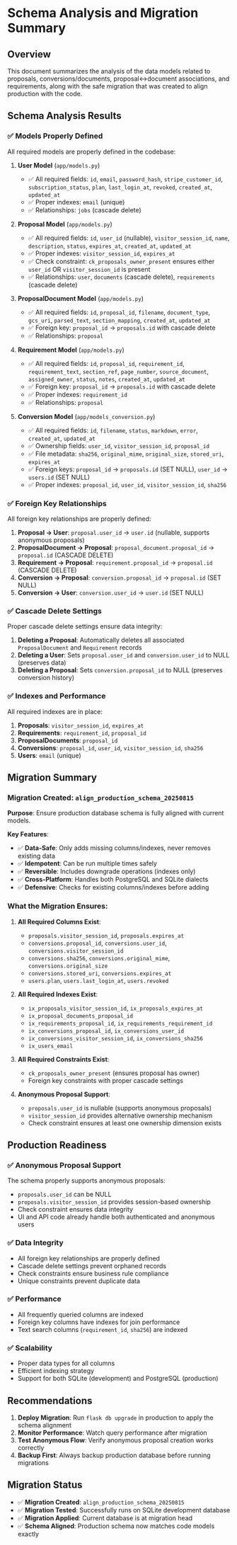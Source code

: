 # Schema Analysis and Migration Summary

## Overview

This document summarizes the analysis of the data models related to proposals, conversions/documents, proposal↔document associations, and requirements, along with the safe migration that was created to align production with the code.

## Schema Analysis Results

### ✅ **Models Properly Defined**

All required models are properly defined in the codebase:

1. **User Model** (`app/models.py`)
   - ✅ All required fields: `id`, `email`, `password_hash`, `stripe_customer_id`, `subscription_status`, `plan`, `last_login_at`, `revoked`, `created_at`, `updated_at`
   - ✅ Proper indexes: `email` (unique)
   - ✅ Relationships: `jobs` (cascade delete)

2. **Proposal Model** (`app/models.py`)
   - ✅ All required fields: `id`, `user_id` (nullable), `visitor_session_id`, `name`, `description`, `status`, `expires_at`, `created_at`, `updated_at`
   - ✅ Proper indexes: `visitor_session_id`, `expires_at`
   - ✅ Check constraint: `ck_proposals_owner_present` ensures either `user_id` OR `visitor_session_id` is present
   - ✅ Relationships: `user`, `documents` (cascade delete), `requirements` (cascade delete)

3. **ProposalDocument Model** (`app/models.py`)
   - ✅ All required fields: `id`, `proposal_id`, `filename`, `document_type`, `gcs_uri`, `parsed_text`, `section_mapping`, `created_at`, `updated_at`
   - ✅ Foreign key: `proposal_id` → `proposals.id` with cascade delete
   - ✅ Relationships: `proposal`

4. **Requirement Model** (`app/models.py`)
   - ✅ All required fields: `id`, `proposal_id`, `requirement_id`, `requirement_text`, `section_ref`, `page_number`, `source_document`, `assigned_owner`, `status`, `notes`, `created_at`, `updated_at`
   - ✅ Foreign key: `proposal_id` → `proposals.id` with cascade delete
   - ✅ Proper indexes: `requirement_id`
   - ✅ Relationships: `proposal`

5. **Conversion Model** (`app/models_conversion.py`)
   - ✅ All required fields: `id`, `filename`, `status`, `markdown`, `error`, `created_at`, `updated_at`
   - ✅ Ownership fields: `user_id`, `visitor_session_id`, `proposal_id`
   - ✅ File metadata: `sha256`, `original_mime`, `original_size`, `stored_uri`, `expires_at`
   - ✅ Foreign keys: `proposal_id` → `proposals.id` (SET NULL), `user_id` → `users.id` (SET NULL)
   - ✅ Proper indexes: `proposal_id`, `user_id`, `visitor_session_id`, `sha256`

### ✅ **Foreign Key Relationships**

All foreign key relationships are properly defined:

1. **Proposal → User**: `proposal.user_id` → `user.id` (nullable, supports anonymous proposals)
2. **ProposalDocument → Proposal**: `proposal_document.proposal_id` → `proposal.id` (CASCADE DELETE)
3. **Requirement → Proposal**: `requirement.proposal_id` → `proposal.id` (CASCADE DELETE)
4. **Conversion → Proposal**: `conversion.proposal_id` → `proposal.id` (SET NULL)
5. **Conversion → User**: `conversion.user_id` → `user.id` (SET NULL)

### ✅ **Cascade Delete Settings**

Proper cascade delete settings ensure data integrity:

1. **Deleting a Proposal**: Automatically deletes all associated `ProposalDocument` and `Requirement` records
2. **Deleting a User**: Sets `proposal.user_id` and `conversion.user_id` to NULL (preserves data)
3. **Deleting a Proposal**: Sets `conversion.proposal_id` to NULL (preserves conversion history)

### ✅ **Indexes and Performance**

All required indexes are in place:

1. **Proposals**: `visitor_session_id`, `expires_at`
2. **Requirements**: `requirement_id`, `proposal_id`
3. **ProposalDocuments**: `proposal_id`
4. **Conversions**: `proposal_id`, `user_id`, `visitor_session_id`, `sha256`
5. **Users**: `email` (unique)

## Migration Summary

### **Migration Created**: `align_production_schema_20250815`

**Purpose**: Ensure production database schema is fully aligned with current models.

**Key Features**:
- ✅ **Data-Safe**: Only adds missing columns/indexes, never removes existing data
- ✅ **Idempotent**: Can be run multiple times safely
- ✅ **Reversible**: Includes downgrade operations (indexes only)
- ✅ **Cross-Platform**: Handles both PostgreSQL and SQLite dialects
- ✅ **Defensive**: Checks for existing columns/indexes before adding

### **What the Migration Ensures**:

1. **All Required Columns Exist**:
   - `proposals.visitor_session_id`, `proposals.expires_at`
   - `conversions.proposal_id`, `conversions.user_id`, `conversions.visitor_session_id`
   - `conversions.sha256`, `conversions.original_mime`, `conversions.original_size`
   - `conversions.stored_uri`, `conversions.expires_at`
   - `users.plan`, `users.last_login_at`, `users.revoked`

2. **All Required Indexes Exist**:
   - `ix_proposals_visitor_session_id`, `ix_proposals_expires_at`
   - `ix_proposal_documents_proposal_id`
   - `ix_requirements_proposal_id`, `ix_requirements_requirement_id`
   - `ix_conversions_proposal_id`, `ix_conversions_user_id`
   - `ix_conversions_visitor_session_id`, `ix_conversions_sha256`
   - `ix_users_email`

3. **All Required Constraints Exist**:
   - `ck_proposals_owner_present` (ensures proposal has owner)
   - Foreign key constraints with proper cascade settings

4. **Anonymous Proposal Support**:
   - `proposals.user_id` is nullable (supports anonymous proposals)
   - `visitor_session_id` provides alternative ownership mechanism
   - Check constraint ensures at least one ownership dimension exists

## Production Readiness

### ✅ **Anonymous Proposal Support**
The schema properly supports anonymous proposals:
- `proposals.user_id` can be NULL
- `proposals.visitor_session_id` provides session-based ownership
- Check constraint ensures data integrity
- UI and API code already handle both authenticated and anonymous users

### ✅ **Data Integrity**
- All foreign key relationships are properly defined
- Cascade delete settings prevent orphaned records
- Check constraints ensure business rule compliance
- Unique constraints prevent duplicate data

### ✅ **Performance**
- All frequently queried columns are indexed
- Foreign key columns have indexes for join performance
- Text search columns (`requirement_id`, `sha256`) are indexed

### ✅ **Scalability**
- Proper data types for all columns
- Efficient indexing strategy
- Support for both SQLite (development) and PostgreSQL (production)

## Recommendations

1. **Deploy Migration**: Run `flask db upgrade` in production to apply the schema alignment
2. **Monitor Performance**: Watch query performance after migration
3. **Test Anonymous Flow**: Verify anonymous proposal creation works correctly
4. **Backup First**: Always backup production database before running migrations

## Migration Status

- ✅ **Migration Created**: `align_production_schema_20250815`
- ✅ **Migration Tested**: Successfully runs on SQLite development database
- ✅ **Migration Applied**: Current database is at migration head
- ✅ **Schema Aligned**: Production schema now matches code models exactly
